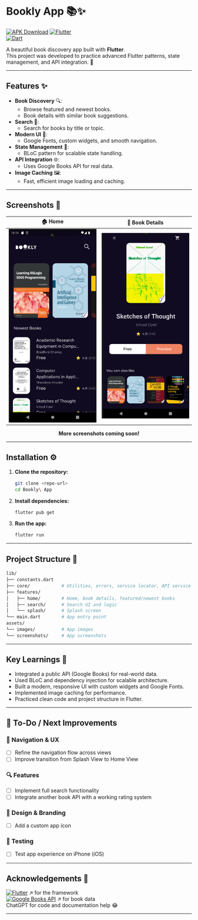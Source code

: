# Bookly App 📚✨

[![APK Download](https://img.shields.io/badge/Download-APK-brightgreen)](https://drive.google.com/file/d/17GmYjXn_upFVfz20njkbP2sCYU3YMnZh/view?usp=sharing)
[![Flutter](https://img.shields.io/badge/Flutter-3.9.0-blue)](https://flutter.dev)  
[![Dart](https://img.shields.io/badge/Dart-3.9.0-blue)](https://dart.dev)  


A beautiful book discovery app built with **Flutter**.  
This project was developed to practice advanced Flutter patterns, state management, and API integration. 🚀


---

## Features ✨
- **Book Discovery** 🔍:  
  - Browse featured and newest books.
  - Book details with similar book suggestions.
- **Search** 📝:  
  - Search for books by title or topic.
- **Modern UI** 🎨:  
  - Google Fonts, custom widgets, and smooth navigation.
- **State Management** 🧩:  
  - BLoC pattern for scalable state handling.
- **API Integration** 🌐:  
  - Uses Google Books API for real data.
- **Image Caching** 🖼️:  
  - Fast, efficient image loading and caching.

---

## Screenshots 📸

<div align="center">

| 🏠 Home | 📖 Book Details |
|:---:|:---:|
| <img src="assets/screenshots/bookly view 1.jpg" width=250> | <img src="assets/screenshots/bookly view 2.jpg" width=250> |

**More screenshots coming soon!**

</div>

---

## Installation ⚙️
1. **Clone the repository:**  
   ```bash
   git clone <repo-url>
   cd Bookly\ App
   ```
2. **Install dependencies:**
   ```bash
   flutter pub get
   ```
3. **Run the app:**
   ```bash
   flutter run
   ```

---

## Project Structure 📂
```bash
lib/
├── constants.dart
├── core/            # Utilities, errors, service locator, API service
├── features/
│   ├── home/        # Home, book details, featured/newest books
│   ├── search/      # Search UI and logic
│   └── splash/      # Splash screen
└── main.dart        # App entry point
assets/
└── images/          # App images
└── screenshots/     # App screenshots
```

---

## Key Learnings 🧠
- Integrated a public API (Google Books) for real-world data.
- Used BLoC and dependency injection for scalable architecture.
- Built a modern, responsive UI with custom widgets and Google Fonts.
- Implemented image caching for performance.
- Practiced clean code and project structure in Flutter.

---

## 🚧 To-Do / Next Improvements

### 🧭 Navigation & UX
- [ ] Refine the navigation flow across views
- [ ] Improve transition from Splash View to Home View

### 🔍 Features
- [ ] Implement full search functionality
- [ ] Integrate another book API with a working rating system

### 🎨 Design & Branding
- [ ] Add a custom app icon

### 🍎 Testing
- [ ] Test app experience on iPhone (iOS)

---

## Acknowledgements 🙏
[![Flutter](https://img.shields.io/badge/Flutter-02569B?style=for-the-badge&logo=flutter&logoColor=white)](https://flutter.dev/) ↗ for the framework <br>
[![Google Books API](https://img.shields.io/badge/Google%20Books%20API-4285F4?style=for-the-badge&logo=google&logoColor=white)](https://developers.google.com/books) ↗ for book data <br>
ChatGPT for code and documentation help 😂

---
